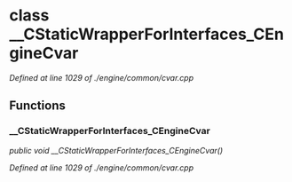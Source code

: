 # class __CStaticWrapperForInterfaces_CEngineCvar

*Defined at line 1029 of ./engine/common/cvar.cpp*

## Functions

### __CStaticWrapperForInterfaces_CEngineCvar

*public void __CStaticWrapperForInterfaces_CEngineCvar()*

*Defined at line 1029 of ./engine/common/cvar.cpp*




